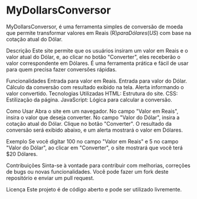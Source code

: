 # MyDollarsConversor

MyDollarsConversor, é uma ferramenta simples de conversão de moeda que permite transformar valores em Reais (R$) para Dólares (US$) com base na cotação atual do Dólar.

Descrição
Este site permite que os usuários insiram um valor em Reais e o valor atual do Dólar, e, ao clicar no botão "Converter", eles receberão o valor correspondente em Dólares. É uma ferramenta prática e fácil de usar para quem precisa fazer conversões rápidas.

Funcionalidades
Entrada para valor em Reais.
Entrada para valor do Dólar.
Cálculo da conversão com resultado exibido na tela.
Alerta informando o valor convertido.
Tecnologias Utilizadas
HTML: Estrutura do site.
CSS: Estilização da página.
JavaScript: Lógica para calcular a conversão.


Como Usar
Abra o site em um navegador.
No campo "Valor em Reais", insira o valor que deseja converter.
No campo "Valor do Dólar", insira a cotação atual do Dólar.
Clique no botão "Converter".
O resultado da conversão será exibido abaixo, e um alerta mostrará o valor em Dólares.


Exemplo
Se você digitar 100 no campo "Valor em Reais" e 5 no campo "Valor do Dólar", ao clicar em "Converter", o site mostrará que você terá $20 Dólares.


Contribuições
Sinta-se à vontade para contribuir com melhorias, correções de bugs ou novas funcionalidades. Você pode fazer um fork deste repositório e enviar um pull request.


Licença
Este projeto é de código aberto e pode ser utilizado livremente.
